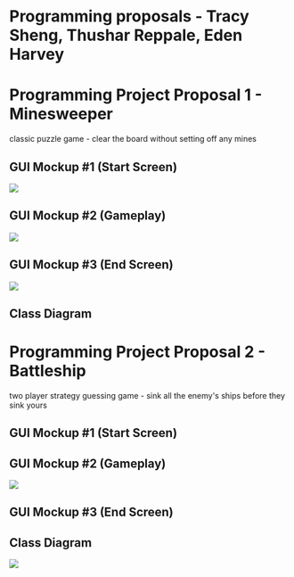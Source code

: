 # Programming proposals - Tracy Sheng, Thushar Reppale, Eden Harvey

# Programming Project Proposal 1 - Minesweeper
classic puzzle game - clear the board without setting off any mines

## GUI Mockup #1 (Start Screen)
![](https://github.com/tracyddsheng/ProgrammingProject/blob/main/images/minesweeperStart.png)

## GUI Mockup #2 (Gameplay)
![](https://github.com/tracyddsheng/ProgrammingProject/blob/main/images/Untitled%20Diagram.drawio.png)

## GUI Mockup #3 (End Screen)
![](https://github.com/tracyddsheng/ProgrammingProject/blob/main/images/Untitled%20Diagram.jpg)

## Class Diagram


# Programming Project Proposal 2 - Battleship
two player strategy guessing game - sink all the enemy's ships before they sink yours

## GUI Mockup #1 (Start Screen)

## GUI Mockup #2 (Gameplay)
![](https://github.com/tracyddsheng/ProgrammingProject/blob/main/images/battleshipGameplay.png)

## GUI Mockup #3 (End Screen)

## Class Diagram
![](https://github.com/tracyddsheng/ProgrammingProject/blob/main/images/battleshipDiagram.png)
